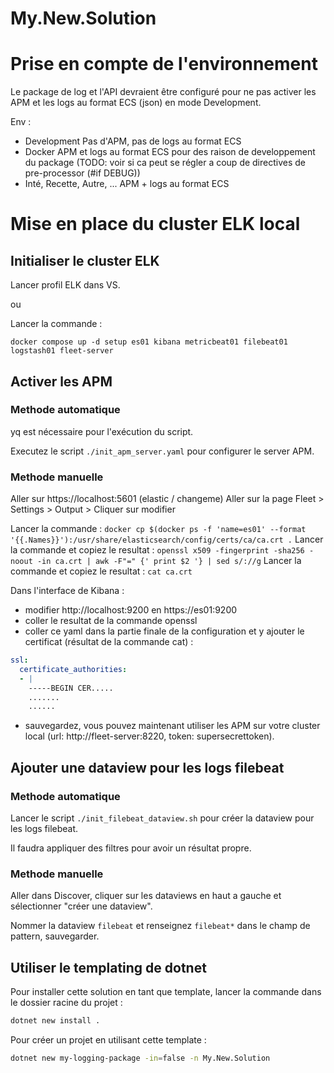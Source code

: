 # My.New.Solution

# Prise en compte de l'environnement

Le package de log et l'API devraient être configuré pour ne pas activer les APM et les logs au format ECS (json) en mode Development.

Env :
- Development                  Pas d'APM, pas de logs au format ECS 
- Docker                       APM et logs au format ECS pour des raison de developpement du package (TODO: voir si ca peut se régler a coup de directives de pre-processor (#if DEBUG))
- Inté, Recette, Autre, ...    APM + logs au format ECS 

# Mise en place du cluster ELK local

## Initialiser le cluster ELK 

Lancer profil ELK dans VS.

ou

Lancer la commande :

`docker compose up -d setup es01 kibana metricbeat01 filebeat01 logstash01 fleet-server`

## Activer les APM

### Methode automatique

yq est nécessaire pour l'exécution du script.

Executez le script `./init_apm_server.yaml` pour configurer le server APM.


### Methode manuelle

Aller sur https://localhost:5601 (elastic / changeme)
Aller sur la page Fleet > Settings > Output > Cliquer sur modifier

Lancer la commande : `docker cp $(docker ps -f 'name=es01' --format '{{.Names}}'):/usr/share/elasticsearch/config/certs/ca/ca.crt .`
Lancer la commande et copiez le resultat : `openssl x509 -fingerprint -sha256 -noout -in ca.crt | awk -F"=" {' print $2 '} | sed s/://g`
Lancer la commande et copiez le resultat : `cat ca.crt`

Dans l'interface de Kibana :
- modifier http://localhost:9200 en https://es01:9200
- coller le resultat de la commande openssl
- coller ce yaml dans la partie finale de la configuration et y ajouter le certificat (résultat de la commande cat) :

```yaml
ssl:
  certificate_authorities:
  - |
    -----BEGIN CER.....
    .......
    ......
```

- sauvegardez, vous pouvez maintenant utiliser les APM sur votre cluster local (url: http://fleet-server:8220, token: supersecrettoken).

## Ajouter une dataview pour les logs filebeat

### Methode automatique

Lancer le script `./init_filebeat_dataview.sh` pour créer la dataview pour les logs filebeat.

Il faudra appliquer des filtres pour avoir un résultat propre.


### Methode manuelle

Aller dans Discover, cliquer sur les dataviews en haut a gauche et sélectionner "créer une dataview".

Nommer la dataview `filebeat` et renseignez `filebeat*` dans le champ de pattern, sauvegarder.

## Utiliser le templating de dotnet

Pour installer cette solution en tant que template, lancer la commande dans le dossier racine du projet :

```bash
dotnet new install .
```

Pour créer un projet en utilisant cette template :

```bash
dotnet new my-logging-package -in=false -n My.New.Solution
```